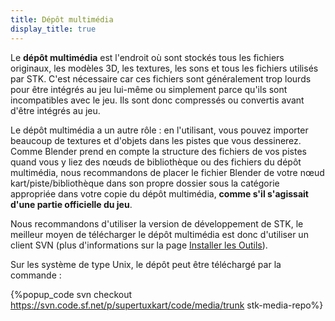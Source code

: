 ```yaml
---
title: Dépôt multimédia
display_title: true
---
```

Le **dépôt multimédia** est l'endroit où sont stockés tous les fichiers originaux, les modèles 3D, les textures, les sons et tous les fichiers utilisés par STK. C'est nécessaire car ces fichiers sont généralement trop lourds pour être intégrés au jeu lui-même ou simplement parce qu'ils sont incompatibles avec le jeu. Ils sont donc compressés ou convertis avant d'être intégrés au jeu.

Le dépôt multimédia a un autre rôle : en l'utilisant, vous pouvez importer beaucoup de textures et d'objets dans les pistes que vous dessinerez. Comme Blender prend en compte la structure des fichiers de vos pistes quand vous y liez des nœuds de bibliothèque ou des fichiers du dépôt multimédia, nous recommandons de placer le fichier Blender de votre nœud kart/piste/bibliothèque dans son propre dossier sous la catégorie appropriée dans votre copie du dépôt multimédia, **comme s'il s'agissait d'une partie officielle du jeu**.

Nous recommandons d'utiliser la version de développement de STK, le meilleur moyen de télécharger le dépôt multimédia est donc d'utiliser un client SVN (plus d'informations sur la page [Installer les Outils](Installing_Tools)).

Sur les système de type Unix, le dépôt peut être téléchargé par la commande :

{%popup_code
svn checkout https://svn.code.sf.net/p/supertuxkart/code/media/trunk stk-media-repo%}
